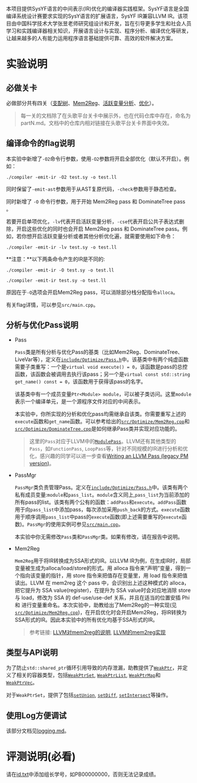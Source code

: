 本项目提供SysYF语言的中间表示(IR)优化的编译器实践框架。SysYF语言是全国编译系统设计赛要求实现的SysY语言的扩展语言，SysYF IR兼容LLVM IR。该项目由中国科学技术大学张昱老师研究组设计和开发，旨在引导更多学生和社会人员学习和实践编译器相关知识，开展语言设计与实现、程序分析、编译优化等研发，让越来越多的人有能力运用程序语言基础提供可靠、高效的软件解决方案。

# 实验说明
  
## 必做关卡

必做部分共有四关（[支配树](part1.md)、[Mem2Reg](part2.md)、[活跃变量分析](part3.md)、[优化](part4.md)）。

> 每一关的文档除了在头歌平台关卡中展示外，也在代码仓库中存在，命名为partN.md。文档中的仓库内相对链接在头歌平台关卡界面中失效。

## 编译命令的flag说明

本实验中新增了`-O2`命令行参数，使用`-O2`参数将开启全部优化（默认不开启）。例如：

```shell
./compiler -emit-ir -O2 test.sy -o test.ll
```

同时保留了`-emit-ast`参数用于从AST复原代码，`-check`参数用于静态检查。

同时新增了 `-O` 命令行参数，用于开始 Mem2Reg pass 和 DominateTree pass 。

若要开启单项优化，`-lv`代表开启活跃变量分析，`-cse`代表开启公共子表达式删除，开启这些优化的同时也会开启 Mem2Reg pass 和 DominateTree pass。例如，若你想开启活跃变量分析或者其他分析优化遍，就需要使用如下命令：

```shell
./compiler -emit-ir -lv test.sy -o test.ll
```

**注意：**以下两条命令产生的IR是不同的:

```shell
./compiler -emit-ir -O test.sy -o test.ll
```

```shell
./compiler -emit-ir test.sy -o test.ll
```

原因在于`-O`选项会开启Mem2Reg pass，可以消除部分栈分配指令`alloca`。

有关flag详情，可以参见`src/main.cpp`。

## 分析与优化Pass说明

- Pass

  `Pass`类是所有分析与优化Pass的基类（比如Mem2Reg、DominateTree、LiveVar等），定义在[`include/Optimize/Pass.h`](include/Optimize/Pass.h)中。该基类中有两个纯虚函数需要子类重写：一个是`virtual void execute() = 0`，该函数是pass的总控函数，该函数会被调用去执行该pass；另一个是`virtual const std::string get_name() const = 0`，该函数用于获得该pass的名字。

  该基类中有一个成员变量`Ptr<Module> module`，可以被子类访问。这里`module`表示一个编译单元，是一个源程序文件对应的中间表示。

  本实验中，你所实现的分析和优化pass均需继承自该类。你需要重写上述的`execute`函数和`get_name`函数。可以参考给出的[`src/Optimize/Mem2Reg.cpp`](src/Optimize/Mem2Reg.cpp)和[`src/Optimize/DominateTree.cpp`](src/Optimize/DominateTree.cpp)是如何继承Pass类并实现对应功能的。

  > 这里的`Pass`对应于LLVM中的[`ModulePass`](https://llvm.org/docs/WritingAnLLVMPass.html#the-modulepass-class)。LLVM还有其他类型的`Pass`，如`FunctionPass`, `LoopPass`等，针对不同规模的IR进行分析和优化，感兴趣的同学可以进一步查看[Writing an LLVM Pass (legacy PM version)](https://llvm.org/docs/WritingAnLLVMPass.html)。

- PassMgr

  `PassMgr`类负责管理Pass。定义在[`include/Optimize/Pass.h`](include/Optimize/Pass.h)中。该类有两个私有成员变量:`module`和`pass_list`。`module`含义同上,`pass_list`为当前添加的所有pass的list。该类有两个公有的函数：`addPass`和`execute`。`addPass`函数用于向`pass_list`中添加pass，每次添加采用`push_back`的方式。`execute`函数用于顺序调用`pass_list`中pass的`execute`函数(即上述需要重写的`execute`函数)。`PassMgr`的使用实例可参见[`src/main.cpp`](src/main.cpp)。

  本实验中你无需修改`Pass`类和`PassMgr`类。如果有修改，请在报告中说明。

- Mem2Reg

  `Mem2Reg`用于将IR转换成为SSA形式的IR。以LLVM IR为例，在生成IR时，局部变量被生成为alloca/load/store的形式。用 alloca 指令来“声明”变量，得到一个指向该变量的指针，用 store 指令来把值存在变量里，用 load 指令来把值读出。LLVM 在 mem2reg 这个 pass 中，会识别出上述这种模式的 alloca，把它提升为 SSA value(register)，在提升为 SSA value时会对应地消除 store 与 load，修改为 SSA 的 def-use/use-def 关系，并且在适当的位置安插 Phi 和 进行变量重命名。本次实验中，助教给出了Mem2Reg的一种实现(见[`src/Optimize/Mem2Reg.cpp`](src/Optimize/Mem2Reg.cpp))，在开启优化时会开启Mem2Reg，将IR转换为SSA形式的IR。因此本实验中的所有优化均基于SSA形式的IR。

  > 参考链接: [LLVM对mem2reg的说明](https://llvm.org/docs/Passes.html#mem2reg-promote-memory-to-register), [LLVM的mem2reg实现](https://llvm.org/doxygen/Mem2Reg_8cpp_source.html)

## 类型与API说明

为了防止`std::shared_ptr`循环引用导致的内存泄漏，助教提供了[`WeakPtr`](./include/internal_types.h#L35)，并定义了相关的容器类型，包括[`WeakPtrSet`](include/internal_types.h#L41), [`WeakPtrList`](include/internal_types.h#L57), [`WeakPtrMap`](include/internal_types.h#L90)和[`WeakPtrVec`](include/internal_types.h#L93)。

对于`WeakPtrSet`，提供了包括[`setUnion`](include/internal_types.h#L63), [`setDiff`](include/internal_types.h#L73), [`setIntersect`](include/internal_types.h#L83)等操作。

## 使用Log方便调试

该部分文档见[logging.md](doc/logging.md)。

# 评测说明(必看)

请在[id.txt](./id.txt)中添加组长学号，如PB00000000，否则无法记录成绩。

